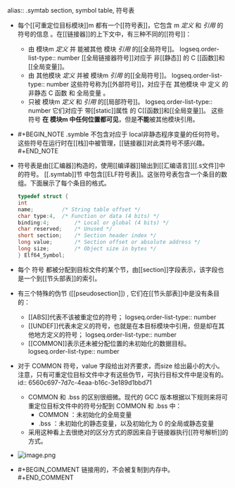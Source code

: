 alias:: .symtab section, symbol table, 符号表

- 每个[[可重定位目标模块]]m 都有一个[[符号表]]，它包含 m *定义* 和 *引用* 的符号的信息 。在[[链接器]]的上下文中，有三种不同的[[符号]]：
	- 由 模块m *定义* 并 能被其他 模块 *引用* 的[[全局符号]]。
	  logseq.order-list-type:: number
	  [[全局链接器符号]]对应于 非[[静态]] 的 C [[函数]]和[[全局变量]]。
	- 由 其他模块 *定义* 并被 模块m *引用* 的[[全局符号]]。
	  logseq.order-list-type:: number
	  这些符号称为[[外部符号]]，对应于在 其他模块 中 定义 的 非静态 C 函数 和 全局变量 。
	- 只被 模块m *定义* 和 *引用* 的[[局部符号]]。
	  logseq.order-list-type:: number
	  它们对应于 带[[static]]属性 的 C[[函数]]和[[全局变量]]。
	  这些 符号 **在 模块m 中任何位置都可见**，但是**不能**被其他模块引用。
- #+BEGIN_NOTE
  .symble 不包含对应于 local非静态程序变量的任何符号。
  这些符号在运行时在[[栈]]中被管理，[[链接器]]对此类符号不感兴趣。
  #+END_NOTE
- 符号表是由[[汇编器]]构造的，使用[[编译器]]输出到[[汇编语言]][[.s文件]]中的符号。 [[.symtab]]节
  中包含[[ELF符号表]]。这张符号表包含一个条目的数组。下面展示了每个条目的格式。
  
  ``` cpp
  typedef struct {
  int
  name;			/* String table offset */
  char type:4, 	/* Function or data (4 bits) */
  binding:4; 		/* Local or global (4 bits) */
  char reserved;	/* Unused */
  short section; 	/* Section header index */
  long value;		/* Section offset or absolute address */
  long size;		/* Object size in bytes */
  } Elf64_Symbol;
  ```
- 每个 符号 都被分配到目标文件的某个节，由[[section]]字段表示，该字段也是一个到[[节头部表]]的索引。
- 有三个特殊的伪节 ([[pseudosection]]) , 它们在[[节头部表]]中是没有条目的：
	- [[ABS]]代表不该被重定位的符号；
	  logseq.order-list-type:: number
	- [[UNDEF]]代表未定义的符号，也就是在本目标模块中引用，但是却在其他地方定义的符号；
	  logseq.order-list-type:: number
	- [[COMMON]]表示还未被分配位置的未初始化的数据目标。
	  logseq.order-list-type:: number
- 对于 COMMON 符号，value 字段给出对齐要求，而size 给出最小的大小。注意，只有可重定位目标文件中才有这些伪节，可执行目标文件中是没有的。
  id:: 6560c697-7d7c-4eaa-b16c-3e189d1bbd71
	- COMMON 和 .bss 的区别很细微。现代的 GCC 版本根据以下规则来将可重定位目标文件中的符号分配到 COMMON 和 .bss 中：
		- COMMON ：未初始化的全局变量
		- .bss ：未初始化的静态变量，以及初始化为 0 的全局或静态变量
	- 采用这种看上去很绝对的区分方式的原因来自于链接器执行[[符号解析]]的方式。
- ![image.png](../assets/image_1700782382894_0.png)
- #+BEGIN_COMMENT
  链接用的，不会被复制到内存中。
  #+END_COMMENT